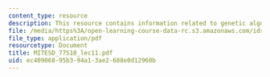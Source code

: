```yaml
---
content_type: resource
description: This resource contains information related to genetic algorithms I.
file: /media/https%3A/open-learning-course-data-rc.s3.amazonaws.com/ids-338j-multidisciplinary-system-design-optimization-spring-2010/ec40906895b394a13ae2688e0d12960b_MITESD_77S10_lec11.pdf
file_type: application/pdf
resourcetype: Document
title: MITESD_77S10_lec11.pdf
uid: ec409068-95b3-94a1-3ae2-688e0d12960b
---
```

